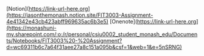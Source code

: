[Notion](https://link-url-here.org](https://jasonthemonash.notion.site/FIT3003-Assignment-4e41342e43cb423abff969635ac6b3e5)
[Onenote](https://link-url-here.org](https://monashuni-my.sharepoint.com/:o:/r/personal/csiu0002_student_monash_edu/Documents/Notebooks/FIT3003%20-%20Assignment?d=wc69311b6c7a64f31aee27a8c151a095b&csf=1&web=1&e=5nSRNG)
